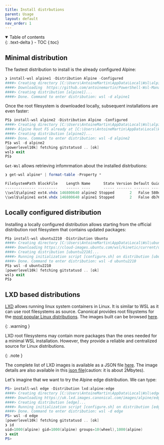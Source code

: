 ```yaml
---
title: Install distrbutions
parent: Usage
layout: default
nav_order: 1
---
```


<!-- markdownlint-disable MD033 -->
<details open markdown="block">
  <summary>Table of contents</summary>{: .text-delta }
- TOC
{:toc}
</details>
<!-- markdownlint-enable MD033 -->

## Minimal distribution

The fastest distribution to install is the already configured Alpine:

```powershell
❯ install-wsl alpine1 -Distribution Alpine -Configured
####> Creating directory [C:\Users\AntoineMartin\AppData\Local\Wsl\alpine1]...
####> Downloading  https://github.com/antoinemartin/PowerShell-Wsl-Manager/releases/download/latest/miniwsl.alpine.rootfs.tar.gz => C:\Users\AntoineMartin\AppData\Local\Wsl\RootFS\miniwsl.alpine.rootfs.tar.gz...
####> Creating distribution [alpine1]...
####> Done. Command to enter distribution: wsl -d alpine1
```

Once the root filesystem is downloaded locally, subsequent installations are
even faster:

```powershell
PS❯ install-wsl alpine2 -Distribution Alpine -Configured
####> Creating directory [C:\Users\AntoineMartin\AppData\Local\Wsl\alpine2]...
####> Alpine Root FS already at [C:\Users\AntoineMartin\AppData\Local\Wsl\RootFS\miniwsl.alpine.rootfs.tar.gz].
####> Creating distribution [alpine2]...
####> Done. Command to enter distribution: wsl -d alpine2
PS❯ wsl -d alpine2
[powerlevel10k] fetching gitstatusd .. [ok]
wsl❯ exit
PS❯
```

`Get-Wsl` allows retrieving infomrmation about the installed distrbutions:

```powershell
❯ get-wsl alpine* | format-table -Property *

FileSystemPath BlockFile    Length Name      State Version Default Guid                                 BasePath
-------------- ---------    ------ ----      ----- ------- ------- ----                                 --------
\\wsl$\alpine2 ext4.vhdx 146800640 alpine2 Stopped       2   False 580da4f4-d3d3-4609-bd63-8b1120e8f792 C:\Users\AntoineMartin\AppData\Local\Wsl\alpine2
\\wsl$\alpine1 ext4.vhdx 146800640 alpine1 Stopped       2   False db7601cf-9cff-42ae-85c4-ab1ba516c118 C:\Users\AntoineMartin\AppData\Local\Wsl\alpine1
```

## Locally configured distribution

Installing a locally configured distribution allows starting from the official
distribution root filesystem that contains updated packages:

```powershell
PS❯ install-wsl ubuntu2210 -Distribution Ubuntu
####> Creating directory [C:\Users\AntoineMartin\AppData\Local\Wsl\ubuntu2210]...
####> Downloading https://cloud-images.ubuntu.com/wsl/kinetic/current/ubuntu-kinetic-wsl-amd64-wsl.rootfs.tar.gz => C:\Users\AntoineMartin\AppData\Local\Wsl\RootFS\ubuntu.rootfs.tar.gz...
####> Creating distribution [ubuntu2210]...
####> Running initialization script [configure.sh] on distribution [ubuntu2210]...
####> Done. Command to enter distribution: wsl -d ubuntu2210
PS❯ wsl -d ubuntu2210
[powerlevel10k] fetching gitstatusd .. [ok]
wsl❯ exit
PS❯
```

## LXD based distributions

[LXD] allows running linux system containers in Linux. It is similar to WSL as
it can use root filesystems as source. Canonical provides root filsystems for
the [most popular Linux distributions][lxd images]. The images built can be
browsed [here][lxd image list].

{: .warning }

LXD root filesystems may contain more packages than the ones needed for a
minimal WSL installation. However, they provide a reliable and centralized
source for Linux distributions.

{: .note }

The complete list of LXD images is available as a JSON file
[here][json lxd image list]. The image details are also available in this [json
file][json lxd images detail](caution: it is about 2Mbytes).

Let's imagine that we want to try the Alpine edge distribution. We can type:

```powershell
PS> install-wsl edge -Distribution lxd:alpine:edge
####> Creating directory [C:\Users\AntoineMartin\AppData\Local\Wsl\edge]...
####> Downloading https://uk.lxd.images.canonical.com/images/alpine/edge/amd64/default/20221213_13:02/rootfs.tar.xz => C:\Users\AntoineMartin\AppData\Local\Wsl\RootFS\lxd.alpine_edge.rootfs.tar.gz...
####> Creating distribution [edge]...
####> Running initialization script [configure.sh] on distribution [edge]...
####> Done. Command to enter distribution: wsl -d edge
PS> wsl -d edge
[powerlevel10k] fetching gitstatusd .. [ok]
❯ id
uid=1000(alpine) gid=1000(alpine) groups=10(wheel),1000(alpine)
❯ exit
PS>
```

[lxd images]: https://uk.lxd.images.canonical.com/
[lxd image list]: https://uk.lxd.images.canonical.com/images/
[lxd]: https://linuxcontainers.org/
[json lxd image list]: https://uk.lxd.images.canonical.com/streams/v1/index.json
[json lxd images detail]: https://uk.lxd.images.canonical.com/streams/v1/images.json
